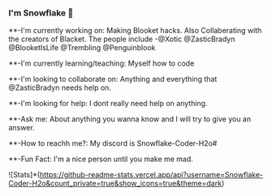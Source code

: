 ### I'm Snowflake 👋



**-I'm currently working on: Making Blooket hacks. Also Collaberating with the creators of Blacket. The people include 
-@Xotic @ZasticBradyn @BlooketIsLife @Trembling @Penguinblook

**-I'm currently learning/teaching: Myself how to code 

**-I'm looking to collaborate on: Anything and everything that @ZasticBradyn needs help on.

**-I'm looking for help: I dont really need help on anything. 

**-Ask me: About anything you wanna know and I will try to give you an answer. 

**-How to reachh me?: My discord is Snowflake-Coder-H2o#

**-Fun Fact: I'm a nice person until you make me mad. 

![Stats]*(https://github-readme-stats.vercel.app/api?username=Snowflake-Coder-H2o&count_private=true&show_icons=true&theme=dark)
